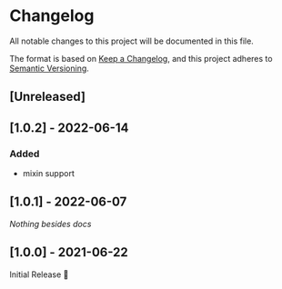 # Changelog
All notable changes to this project will be documented in this file.

The format is based on [Keep a Changelog](https://keepachangelog.com/en/1.0.0/),
and this project adheres to [Semantic Versioning](https://semver.org/spec/v2.0.0.html).

## [Unreleased]

## [1.0.2] - 2022-06-14
### Added
- mixin support

## [1.0.1] - 2022-06-07
_Nothing besides docs_

## [1.0.0] - 2021-06-22
Initial Release 🎉
